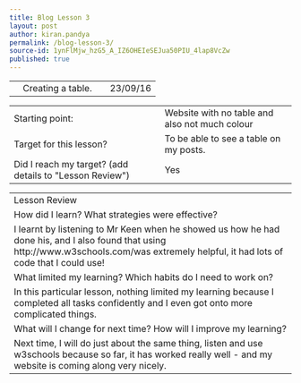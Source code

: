 ```yaml
---
title: Blog Lesson 3
layout: post
author: kiran.pandya
permalink: /blog-lesson-3/
source-id: 1ynFlMjw_hzG5_A_IZ6OHEIeSEJua50PIU_4lap8VcZw
published: true
---
```

<table>
  <tr>
    <td></td>
    <td>Creating a table. </td>
    <td></td>
    <td>23/09/16</td>
  </tr>
</table>


<table>
  <tr>
    <td>Starting point:</td>
    <td>Website with no table and also not much colour</td>
  </tr>
  <tr>
    <td>Target for this lesson?</td>
    <td>To be able to see a table on my posts.</td>
  </tr>
  <tr>
    <td>Did I reach my target? 
(add details to "Lesson Review")</td>
    <td> Yes</td>
  </tr>
</table>


<table>
  <tr>
    <td>Lesson Review</td>
  </tr>
  <tr>
    <td>How did I learn? What strategies were effective? </td>
  </tr>
  <tr>
    <td>I learnt by listening to Mr Keen when he showed us how he had done his, and I also found that using http://www.w3schools.com/was extremely helpful, it had lots of code that I could use!</td>
  </tr>
  <tr>
    <td>What limited my learning? Which habits do I need to work on? </td>
  </tr>
  <tr>
    <td>In this particular lesson, nothing limited my learning because I completed all tasks confidently and I even got onto more complicated things.</td>
  </tr>
  <tr>
    <td>What will I change for next time? How will I improve my learning?</td>
  </tr>
  <tr>
    <td>Next time, I will do just about the same thing, listen and use w3schools because so far, it has worked really well - and my website is coming along very nicely.</td>
  </tr>
</table>


